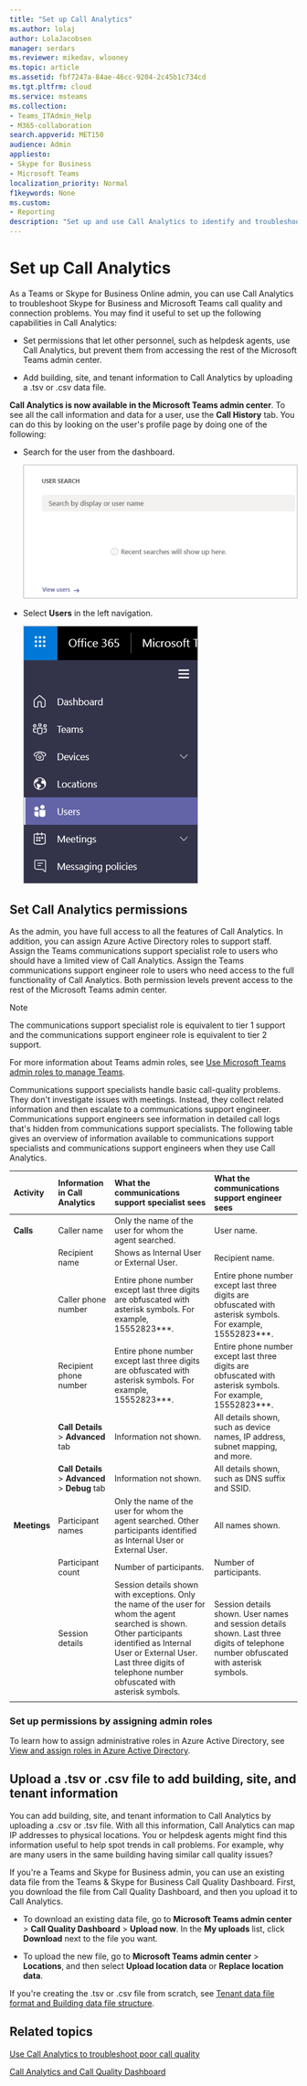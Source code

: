```yaml
---
title: "Set up Call Analytics"
ms.author: lolaj
author: LolaJacobsen
manager: serdars
ms.reviewer: mikedav, wlooney
ms.topic: article
ms.assetid: fbf7247a-84ae-46cc-9204-2c45b1c734cd 
ms.tgt.pltfrm: cloud
ms.service: msteams
ms.collection: 
- Teams_ITAdmin_Help
- M365-collaboration
search.appverid: MET150
audience: Admin
appliesto:
- Skype for Business 
- Microsoft Teams
localization_priority: Normal
f1keywords: None
ms.custom:
- Reporting
description: "Set up and use Call Analytics to identify and troubleshoot Skype for Business and Microsoft Teams call quality problems."
---
```


# Set up Call Analytics

As a Teams or Skype for Business Online admin, you can use Call Analytics to troubleshoot Skype for Business and Microsoft Teams call quality and connection problems. You may find it useful to set up the following capabilities in Call Analytics:
  
- Set permissions that let other personnel, such as helpdesk agents, use Call Analytics, but prevent them from accessing the rest of the Microsoft Teams admin center. 
    
- Add building, site, and tenant information to Call Analytics by uploading a .tsv or .csv data file.
    
**Call Analytics is now available in the Microsoft Teams admin center**. To see all the call information and data for a user, use the **Call History** tab. You can do this by looking on the user's profile page by doing one of the following:

- Search for the user from the dashboard.
  
   ![Screenshot of User Search on dashboard](media/set-up-call-analytics-image-1.png)

-  Select **Users** in the left navigation.

   ![Screenshot of the left navigation](media/set-up-call-analytics-image-2.png)
  
## Set Call Analytics permissions
<a name="BKMK_SetCAPerms"></a>

As the admin, you have full access to all the features of Call Analytics. In addition, you can assign Azure Active Directory roles to support staff. Assign the Teams communications support specialist role to users who should have a limited view of Call Analytics. Assign the Teams communications support engineer role to users who need access to the full functionality of Call Analytics. Both permission levels prevent access to the rest of the Microsoft Teams admin center.

> [!NOTE]
> The communications support specialist role is equivalent to tier 1 support and the communications support engineer role is equivalent to tier 2 support.

For more information about Teams admin roles, see [Use Microsoft Teams admin roles to manage Teams](using-admin-roles.md). 
  
Communications support specialists handle basic call-quality problems. They don't investigate issues with meetings. Instead, they collect related information and then escalate to a communications support engineer. Communications support engineers see information in detailed call logs that's hidden from communications support specialists. The following table gives an overview of information available to communications support specialists and communications support engineers when they use Call Analytics.

|**Activity**|**Information in Call Analytics**|**What the communications support specialist sees**|**What the communications support engineer sees**|
|:-----|:-----|:-----|:-----|
|**Calls** <br/> |Caller name  <br/> |Only the name of the user for whom the agent searched.  <br/> |User name.  <br/> |
||Recipient name  <br/> |Shows as Internal User or External User.  <br/> |Recipient name.  <br/> |
||Caller phone number  <br/> |Entire phone number except last three digits are obfuscated with asterisk symbols. For example, 15552823***.  <br/> |Entire phone number except last three digits are obfuscated with asterisk symbols. For example, 15552823***.  <br/> |
||Recipient phone number  <br/> |Entire phone number except last three digits are obfuscated with asterisk symbols. For example, 15552823***.  <br/> |Entire phone number except last three digits are obfuscated with asterisk symbols. For example, 15552823***.  <br/> |
||**Call Details** > **Advanced** tab <br/> |Information not shown.  <br/> |All details shown, such as device names, IP address, subnet mapping, and more.  <br/> |
||**Call Details** > **Advanced** > **Debug** tab <br/> |Information not shown.  <br/> |All details shown, such as DNS suffix and SSID.  <br/> |
|**Meetings** <br/> |Participant names  <br/> |Only the name of the user for whom the agent searched. Other participants identified as Internal User or External User.  <br/> |All names shown.  <br/> |
||Participant count  <br/> |Number of participants.  <br/> |Number of participants.  <br/> |
||Session details  <br/> |Session details shown with exceptions. Only the name of the user for whom the agent searched is shown. Other participants identified as Internal User or External User. Last three digits of telephone number obfuscated with asterisk symbols.  <br/> |Session details shown. User names and session details shown. Last three digits of telephone number obfuscated with asterisk symbols.  <br/> |
||||
   
 ### Set up permissions by assigning admin roles
<a name="BKMK_SetUpTier"> </a>

To learn how to assign administrative roles in Azure Active Directory, see [View and assign roles in Azure Active Directory](https://docs.microsoft.com/en-us/azure/active-directory/users-groups-roles/directory-manage-roles-portal).

## Upload a .tsv or .csv file to add building, site, and tenant information
<a name="BKMK_UploadFiles"> </a>

You can add building, site, and tenant information to Call Analytics by uploading a .csv or .tsv file. With all this information, Call Analytics can map IP addresses to physical locations. You or helpdesk agents might find this information useful to help spot trends in call problems. For example, why are many users in the same building having similar call quality issues? 

If you're a Teams and Skype for Business admin, you can use an existing data file from the Teams & Skype for Business Call Quality Dashboard. First, you download the file from Call Quality Dashboard, and then you upload it to Call Analytics. 

- To download an existing data file, go to **Microsoft Teams admin center** > **Call Quality Dashboard** > **Upload now**. In the **My uploads** list, click **Download** next to the file you want.

- To upload the new file, go to **Microsoft Teams admin center** > **Locations**, and then select **Upload location data** or **Replace location data**.
  
If you're creating the .tsv or .csv file from scratch, see [Tenant data file format and Building data file structure](turning-on-and-using-call-quality-dashboard.md#BKMKTenantDataFile).
  
## Related topics
<a name="BKMK_UploadFiles"> </a>

[Use Call Analytics to troubleshoot poor call quality](use-call-analytics-to-troubleshoot-poor-call-quality.md)

[Call Analytics and Call Quality Dashboard](difference-between-call-analytics-and-call-quality-dashboard.md)

  
 
